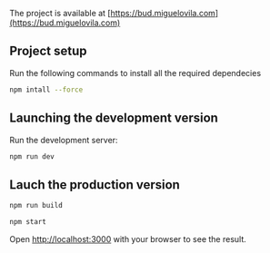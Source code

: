The project is available at [https://bud.miguelovila.com](https://bud.miguelovila.com)

## Project setup

Run the following commands to install all the required dependecies

```bash
npm intall --force
```

## Launching the development version

Run the development server:

```bash
npm run dev
```

## Lauch the production version

```bash
npm run build

npm start
```

Open [http://localhost:3000](http://localhost:3000) with your browser to see the result.
